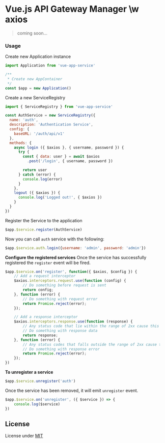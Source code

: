 # Vue.js API Gateway Manager \w axios

> coming soon...

### Usage

Create new Application instance
```js
import Application from 'vue-app-service'

/**
 * Create new AppContainer
 */
const $app = new Application()
```

Create a new ServiceRegistry
```js
import { ServiceRegistry } from 'vue-app-service'

const AuthService = new ServiceRegistry({
  name: 'auth',
  description: 'Authentication Service',
  config: {
    baseURL: '/auth/api/v1'
  },
  methods: {
    async login ({ $axios }, { username, password }) {
      try {
        const { data: user } = await $axios
          .post('/login', { username, password })

        return user
      } catch (error) {
        console.log(error)
      }
    },
    logout ({ $axios }) {
      console.log('Logged out!', { $axios })
    }
  }
})
```

Register the Service to the application
```js
$app.$service.register(AuthService)
```

Now you can call `auth` service with the following:
```js
$app.$service.auth.login({username: 'admin', password: 'admin'})
```

**Configure the registered services**
Once the service has successfully registered the `register` event will be fired.

```js
$app.$service.on('register', function({ $axios, $config }) {
    // Add a request interceptor
    $axios.interceptors.request.use(function (config) {
        // Do something before request is sent
        return config;
    }, function (error) {
        // Do something with request error
        return Promise.reject(error);
    });

    // Add a response interceptor
    $axios.interceptors.response.use(function (response) {
        // Any status code that lie within the range of 2xx cause this function to trigger
        // Do something with response data
        return response;
    }, function (error) {
        // Any status codes that falls outside the range of 2xx cause this function to trigger
        // Do something with response error
        return Promise.reject(error);
    });
})
```

**To unregister a service**
```js
$app.$service.unregister('auth')
```

Once the service has been removed, it will emit `unregister` event.

```js
$app.$service.on('unregister', ({ $service }) => {
    console.log($service)
})
```

## License
License under [MIT](LICENSE)
